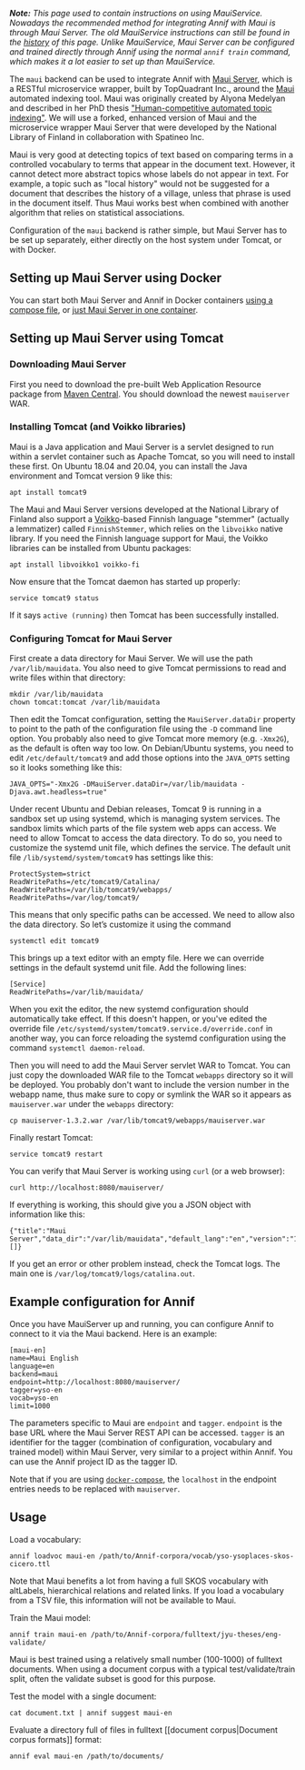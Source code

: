 _**Note:** This page used to contain instructions on using MauiService. Nowadays the recommended method for integrating Annif with Maui is through Maui Server. The old MauiService instructions can still be found in the [history](https://github.com/NatLibFi/Annif/wiki/Backend:-Maui/324767fd4e47089f4d0964bdbe7be635c27c01ec) of this page. Unlike MauiService, Maui Server can be configured and trained directly through Annif using the normal `annif train` command, which makes it a lot easier to set up than MauiService._

The `maui` backend can be used to integrate Annif with [Maui Server](https://github.com/TopQuadrant/MauiServer), which is a RESTful microservice wrapper, built by TopQuadrant Inc., around the [Maui](http://www.medelyan.com/software) automated indexing tool. Maui was originally created by Alyona Medelyan and described in her PhD thesis ["Human-competitive automated topic indexing"](https://hdl.handle.net/10289/3513). We will use a forked, enhanced version of Maui and the microservice wrapper Maui Server that were developed by the National Library of Finland in collaboration with Spatineo Inc.

Maui is very good at detecting topics of text based on comparing terms in a controlled vocabulary to terms that appear in the document text. However, it cannot detect more abstract topics whose labels do not appear in text. For example, a topic such as "local history" would not be suggested for a document that describes the history of a village, unless that phrase is used in the document itself. Thus Maui works best when combined with another algorithm that relies on statistical associations.

Configuration of the `maui` backend is rather simple, but Maui Server has to be set up separately, either directly on the host system under Tomcat, or with Docker.

## Setting up Maui Server using Docker

You can start both Maui Server and Annif in Docker containers [using a compose file](https://github.com/NatLibFi/Annif/wiki/Usage-with-Docker#using-annif-with-gunicorn-nginx-and-maui-backend), or [just Maui Server in one container](https://github.com/NatLibFi/MauiServer/tree/dockerization#usage-with-docker).

## Setting up Maui Server using Tomcat

### Downloading Maui Server

First you need to download the pre-built Web Application Resource package from [Maven Central](https://search.maven.org/search?q=g:fi.nationallibrary). You should download the newest `mauiserver` WAR.

### Installing Tomcat (and Voikko libraries)

Maui is a Java application and Maui Server is a servlet designed to run within a servlet container such as Apache Tomcat, so you will need to install these first. On Ubuntu 18.04 and 20.04, you can install the Java environment and Tomcat version 9 like this:

    apt install tomcat9

The Maui and Maui Server versions developed at the National Library of Finland also support a [Voikko](https://voikko.puimula.org/)-based Finnish language "stemmer" (actually a lemmatizer) called `FinnishStemmer`, which relies on the `libvoikko` native library. If you need the Finnish language support for Maui, the Voikko libraries can be installed from Ubuntu packages:

    apt install libvoikko1 voikko-fi

Now ensure that the Tomcat daemon has started up properly:

    service tomcat9 status

If it says `active (running)` then Tomcat has been successfully installed.

### Configuring Tomcat for Maui Server

First create a data directory for Maui Server. We will use the path `/var/lib/mauidata`. You also need to give Tomcat permissions to read and write files within that directory:

    mkdir /var/lib/mauidata
    chown tomcat:tomcat /var/lib/mauidata

Then edit the Tomcat configuration, setting the `MauiServer.dataDir` property to point to the path of the configuration file using the `-D` command line option. You probably also need to give Tomcat more memory (e.g. `-Xmx2G`), as the default is often way too low. On Debian/Ubuntu systems, you need to edit `/etc/default/tomcat9` and add those options into the `JAVA_OPTS` setting so it looks something like this:

    JAVA_OPTS="-Xmx2G -DMauiServer.dataDir=/var/lib/mauidata -Djava.awt.headless=true"

Under recent Ubuntu and Debian releases, Tomcat 9 is running in a sandbox set up using systemd, which is managing system services. The sandbox limits which parts of the file system web apps can access. We need to allow Tomcat to access the data directory. To do so, you need to customize the systemd unit file, which defines the service. The default unit file `/lib/systemd/system/tomcat9` has settings like this:

    ProtectSystem=strict
    ReadWritePaths=/etc/tomcat9/Catalina/
    ReadWritePaths=/var/lib/tomcat9/webapps/
    ReadWritePaths=/var/log/tomcat9/

This means that only specific paths can be accessed. We need to allow also the data directory. So let’s customize it using the command

    systemctl edit tomcat9

This brings up a text editor with an empty file. Here we can override settings in the default systemd unit file. Add the following lines:

    [Service]
    ReadWritePaths=/var/lib/mauidata/

When you exit the editor, the new systemd configuration should automatically take effect. If this doesn't happen, or you've edited the override file `/etc/systemd/system/tomcat9.service.d/override.conf` in another way, you can force reloading the systemd configuration using the command `systemctl daemon-reload`.

Then you will need to add the Maui Server servlet WAR to Tomcat. You can just copy the downloaded WAR file to the Tomcat `webapps` directory so it will be deployed. You probably don't want to include the version number in the webapp name, thus make sure to copy or symlink the WAR so it appears as `mauiserver.war` under the `webapps` directory:

    cp mauiserver-1.3.2.war /var/lib/tomcat9/webapps/mauiserver.war

Finally restart Tomcat:

    service tomcat9 restart

You can verify that Maui Server is working using `curl` (or a web browser):

    curl http://localhost:8080/mauiserver/

If everything is working, this should give you a JSON object with information like this:

    {"title":"Maui Server","data_dir":"/var/lib/mauidata","default_lang":"en","version":"1.3.2","taggers":[]}

If you get an error or other problem instead, check the Tomcat logs. The main one is `/var/log/tomcat9/logs/catalina.out`.

## Example configuration for Annif

Once you have MauiServer up and running, you can configure Annif to connect to it via the Maui backend. Here is an example:

```
[maui-en]
name=Maui English
language=en
backend=maui
endpoint=http://localhost:8080/mauiserver/
tagger=yso-en
vocab=yso-en
limit=1000
```

The parameters specific to Maui are `endpoint` and `tagger`. `endpoint` is the base URL where the Maui Server REST API can be accessed. `tagger` is an identifier for the tagger (combination of configuration, vocabulary and trained model) within Maui Server, very similar to a project within Annif. You can use the Annif project ID as the tagger ID. 

Note that if you are using [`docker-compose`](https://github.com/NatLibFi/Annif/wiki/Usage-with-Docker#using-annif-with-gunicorn-nginx-and-maui-backend), the `localhost` in the endpoint entries needs to be replaced with `mauiserver`.

## Usage

Load a vocabulary:

    annif loadvoc maui-en /path/to/Annif-corpora/vocab/yso-ysoplaces-skos-cicero.ttl

Note that Maui benefits a lot from having a full SKOS vocabulary with altLabels, hierarchical relations and related links. If you load a vocabulary from a TSV file, this information will not be available to Maui.

Train the Maui model:

    annif train maui-en /path/to/Annif-corpora/fulltext/jyu-theses/eng-validate/

Maui is best trained using a relatively small number (100-1000) of fulltext documents. When using a document corpus with a typical test/validate/train split, often the validate subset is good for this purpose.

Test the model with a single document:

    cat document.txt | annif suggest maui-en

Evaluate a directory full of files in fulltext [[document corpus|Document corpus formats]] format:

    annif eval maui-en /path/to/documents/

